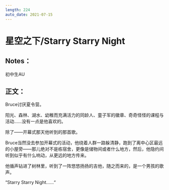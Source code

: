 ```yaml
---
length: 224
auto_date: 2021-07-15
---
```


# 星空之下/Starry Starry Night

## Notes：

初中生AU

## 正文：

Bruce讨厌夏令营。

阳光、森林、湖水、幼稚而充满活力的同龄人、童子军的徽章、奇奇怪怪的课程与活动……没有一点是他喜欢的。

除了——开幕式那天他听到的那首歌。

Bruce当然没去参加开幕式的活动，他绕着人群一路躲清静，跑到了离中心区最远的小屋旁——那儿绝对不是栋宿舍，更像是储物间或者什么地方，然后，他隐约间听到似乎有什么响动，从更远的地方传来。

他循声钻进了树林里，听到了一阵悠悠扬扬的吉他，随之而来的，是一个男孩的歌声。

“Starry Starry Night……“
